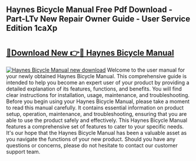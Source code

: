 ## Haynes Bicycle Manual Free Pdf Download - Part-LTv New Repair Owner Guide - User Service Edition 1caXp

# <h2><a href="http://cf16934.oget.top/?id=Haynes+Bicycle+Manual">🔗Download New 👉🔴 Haynes Bicycle Manual</a></h2>

[![Haynes Bicycle Manual new download](https://i.imgur.com/5g1atiW.png)](http://cf16934.oget.top/?id=Haynes+Bicycle+Manual)
Welcome to the user manual for your newly obtained Haynes Bicycle Manual. This comprehensive guide is intended to help you become an expert user of your product by providing a detailed explanation of its features, functions, and benefits. You will find clear instructions for installation, usage, maintenance, and troubleshooting. Before you begin using your Haynes Bicycle Manual, please take a moment to read this manual carefully. It contains essential information on product setup, operation, maintenance, and troubleshooting, ensuring that you are able to use the product safely and effectively. This Haynes Bicycle Manual features a comprehensive set of features to cater to your specific needs. It's our hope that the Haynes Bicycle Manual has been a valuable asset as you navigate the functions of your new product. Should you have any questions or concerns, please do not hesitate to contact our customer support team.
